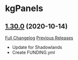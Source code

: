 # kgPanels

## [1.30.0](https://github.com/Stanzilla/kgPanels/tree/1.30.0) (2020-10-14)
[Full Changelog](https://github.com/Stanzilla/kgPanels/compare/1.24...1.30.0) [Previous Releases](https://github.com/Stanzilla/kgPanels/releases)

- Update for Shadowlands  
- Create FUNDING.yml  